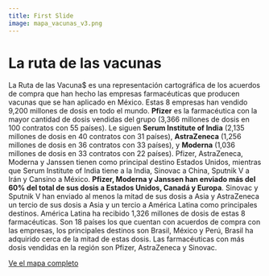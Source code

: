 ```yaml
---
title: First Slide
image: mapa_vacunas_v3.png
---
```


# La ruta de las vacunas

La Ruta de las Vacuna$ es una representación cartográfica de los acuerdos de compra que han hecho las empresas farmacéuticas que producen vacunas que se han aplicado en México. Estas 8 empresas han vendido 9,200 millones de dosis en todo el mundo. **Pfizer** es la farmacéutica con la mayor cantidad de dosis vendidas del grupo (3,366 millones de dosis en 100 contratos con 55 países). Le siguen **Serum Institute of India** (2,135 millones de dosis en 40 contratos con 31 países), **AstraZeneca** (1,256 millones de dosis en 36 contratos con 33 países), y **Moderna** (1,036 millones de dosis en 33 contratos con 22 países). Pfizer, AstraZeneca, Moderna y Janssen tienen como principal destino Estados Unidos, mientras que Serum Institute of India tiene a la India, Sinovac a China, Sputnik V a Irán y Cansino a México. **Pfizer, Moderna y Janssen han enviado más del 60% del total de sus dosis a Estados Unidos, Canadá y Europa**. Sinovac y Sputnik V han enviado al menos la mitad de sus dosis a Asia y AstraZeneca un tercio de sus dosis a Asia y un tercio a América Latina como principales destinos. América Latina ha recibido 1,326 millones de dosis de estas 8 farmacéuticas. Son 18 países los que cuentan con acuerdos de compra con las empresas, los principales destinos son Brasil, México y Perú, Brasil ha adquirido cerca de la mitad de estas dosis. Las farmacéuticas con más dosis vendidas en la región son Pfizer, AstraZeneca y Sinovac.

<a class="btn btn-secondary" href="https://poderlatam.org/wp-content/uploads/2022/05/mapa_larutadelasvacunas.png" target="_blank">Ve el mapa completo</a>
<br>
